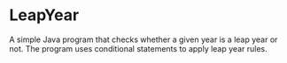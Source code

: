 # LeapYear
A simple Java program that checks whether a given year is a leap year or not. The program uses conditional statements to apply leap year rules.
